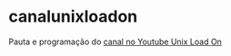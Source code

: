 # canalunixloadon
Pauta e programação do [canal no Youtube Unix Load On](https://www.youtube.com/UnixLoadOn)
